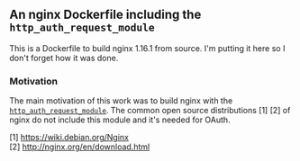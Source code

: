 ## An nginx Dockerfile including the `http_auth_request_module`

This is a Dockerfile to build nginx 1.16.1 from source. I'm putting it here so I don't forget how it was done.

### Motivation

The main motivation of this work was to build nginx with the [`http_auth_request_module`](http://nginx.org/en/docs/http/ngx_http_auth_request_module.html). The common open source distributions [1] [2] of nginx do not include this module and it's needed for OAuth.

[1] https://wiki.debian.org/Nginx \
[2] http://nginx.org/en/download.html
